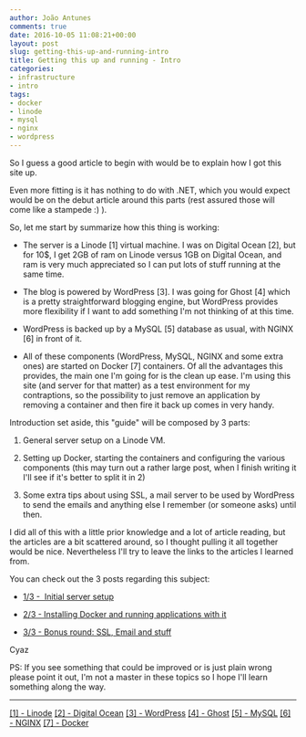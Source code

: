 ```yaml
---
author: João Antunes
comments: true
date: 2016-10-05 11:08:21+00:00
layout: post
slug: getting-this-up-and-running-intro
title: Getting this up and running - Intro
categories:
- infrastructure
- intro
tags:
- docker
- linode
- mysql
- nginx
- wordpress
---
```


So I guess a good article to begin with would be to explain how I got this site up.

Even more fitting is it has nothing to do with .NET, which you would expect would be on the debut article around this parts (rest assured those will come like a stampede :) ).

So, let me start by summarize how this thing is working:



 	
  * The server is a Linode [1] virtual machine. I was on Digital Ocean [2], but for 10$, I get 2GB of ram on Linode versus 1GB on Digital Ocean, and ram is very much appreciated so I can put lots of stuff running at the same time.

 	
  * The blog is powered by WordPress [3]. I was going for Ghost [4] which is a pretty straightforward blogging engine, but WordPress provides more flexibility if I want to add something I'm not thinking of at this time.

 	
  * WordPress is backed up by a MySQL [5] database as usual, with NGINX [6] in front of it.

 	
  * All of these components (WordPress, MySQL, NGINX and some extra ones) are started on Docker [7] containers. Of all the advantages this provides, the main one I'm going for is the clean up ease. I'm using this site (and server for that matter) as a test environment for my contraptions, so the possibility to just remove an application by removing a container and then fire it back up comes in very handy.


Introduction set aside, this "guide" will be composed by 3 parts:

 	
  1. General server setup on a Linode VM.

 	
  2. Setting up Docker, starting the containers and configuring the various components (this may turn out a rather large post, when I finish writing it I'll see if it's better to split it in 2)

 	
  3. Some extra tips about using SSL, a mail server to be used by WordPress to send the emails and anything else I remember (or someone asks) until then.


I did all of this with a little prior knowledge and a lot of article reading, but the articles are a bit scattered around, so I thought pulling it all together would be nice. Nevertheless I'll try to leave the links to the articles I learned from.

You can check out the 3 posts regarding this subject:

 	
  * [1/3 -  Initial server setup](https://blog.codingmilitia.com/2016/10/08/getting-this-up-and-running-initial-server-setup-1-3/)

 	
  * [2/3 - Installing Docker and running applications with it](https://blog.codingmilitia.com/2016/10/15/getting-this-up-and-running-installing-docker-and-running-applications-with-it-2-3/)

 	
  * [3/3 - Bonus round: SSL, Email and stuff](https://blog.codingmilitia.com/2016/10/18/getting-this-up-and-running-bonus-round-ssl-email-and-stuff-3-3/)


Cyaz

PS: If you see something that could be improved or is just plain wrong please point it out, I'm not a master in these topics so I hope I'll learn something along the way.



* * *



[[1] - Linode](https://www.linode.com/)
[[2] - Digital Ocean](https://www.digitalocean.com/)
[[3] - WordPress](https://wordpress.com/)
[[4] - Ghost](https://ghost.org/)
[[5] - MySQL](https://www.mysql.com/)
[[6] - NGINX](https://www.nginx.com/)
[[7] - Docker](https://www.docker.com/)

